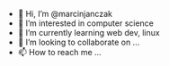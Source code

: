 - 👋 Hi, I’m @marcinjanczak
- 👀 I’m interested in computer science
- 🌱 I’m currently learning web dev, linux 
- 💞️ I’m looking to collaborate on ...
- 📫 How to reach me ...

<!---
marcinjanczak/marcinjanczak is a ✨ special ✨ repository because its `README.md` (this file) appears on your GitHub profile.
You can click the Preview link to take a look at your changes.
--->
